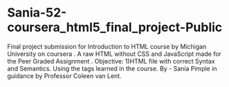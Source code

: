 # Sania-52-coursera_html5_final_project-Public
Final project submission for Introduction to HTML course by Michigan University on coursera . A raw HTML without CSS and JavaScript made for the Peer Graded Assignment . Objective: 1)HTML file with correct Syntax and Semantics. Using the tags learned in the course. By - Sania Pimple in guidance by Professor Coleen van Lent.
